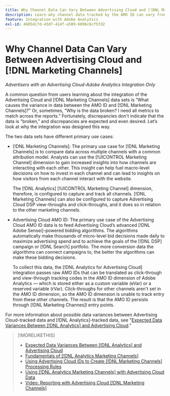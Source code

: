 ```yaml
---
title: Why Channel Data Can Vary Between Advertising Cloud and [!DNL Marketing Channels]
description: Learn why channel data tracked by the AMO ID can vary from channel data tracked by [!DNL Analytics Marketing Channels].
feature: Integration with Adobe Analytics
exl-id: 4605dc7d-43d7-414f-a509-6096c6cf5fd2
---
```

# Why Channel Data Can Vary Between Advertising Cloud and [!DNL Marketing Channels]

*Advertisers with an Advertising Cloud-Adobe Analytics Integration Only*

A common question from users learning about the integration of the Advertising Cloud and [!DNL Marketing Channels] data sets is “What causes the variance in data between the AMO ID and [!DNL Marketing Channels]?” Or, sometimes, “Why is the data broken? I need all metrics to match across the reports.” Fortunately, discrepancies don't indicate that the data is "broken,” and discrepancies are expected and even desired. Let’s look at why the integration was designed this way.

The two data sets have different primary use cases:

* [!DNL Marketing Channels]: The primary use case for [!DNL Marketing Channels] is to compare data across multiple channels with a common attribution model. Analysts can use the [!UICONTROL Marketing Channel] dimension to gain increased insights into how channels are interacting with each other. This insight can help fuel macro-level decisions on how to invest in each channel and can lead to insights on how visitors from each channel interact with the website.

     The [!DNL Analytics] [!UICONTROL Marketing Channel] dimension, therefore, is configured to capture and track all channels. [!DNL Marketing Channels] can also be configured to capture Advertising Cloud DSP view-throughs and click-throughs, and it does so in relation to the other marketing channels.

* Advertising Cloud AMO ID: The primary use case of the Advertising Cloud AMO ID data is to feed Advertising Cloud’s advanced [!DNL Adobe Sensei]-powered bidding algorithms. The algorithms automatically make thousands of micro-level bid decisions made daily to maximize advertising spend and to achieve the goals of the [!DNL DSP] campaign or [!DNL Search] portfolio. The more conversion data the algorithms can connect campaigns to, the better the algorithms can make these bidding decisions.

     To collect this data, the [!DNL Analytics for Advertising Cloud] integration passes raw AMO IDs that can be translated as click-through and view-through tracking codes in the AMO ID dimension of Adobe Analytics &mdash; which is stored either as a custom variable (eVar) or a reserved variable (rVar). Click-throughs for other channels aren't set in the AMO ID dimension, so the AMO ID dimension is unable to track entry from these other channels. The result is that the AMO ID persists through [!DNL Marketing Channes]l entry points.

For more information about possible data variances between Advertising Cloud-tracked data and [!DNL Analytics]-tracked data, see "[Expected Data Variances Between [!DNL Analytics] and Advertising Cloud](../data-variances.md)."

>[!MORELIKETHIS]
>
>* [Expected Data Variances Between [!DNL Analytics] and Advertising Cloud](/help/integrations/analytics/data-variances.md)
>* [Fundamentals of [!DNL Analytics Marketing Channels]](mc-overview.md)
>* [Using Advertising Cloud IDs to Create [!DNL Marketing Channels] Processing Rules](mc-ids.md)
>* [Using [!DNL Analytics Marketing Channels] with Advertising Cloud Data](mc-ac-data.md)
>* [Video: Reporting with Advertising Cloud [!DNL Marketing Channels]](https://experienceleague.adobe.com/docs/advertising-cloud-learn/tutorials/analytics/analytics-reporting-a4adc.html)
